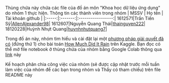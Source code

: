 Thùng chứa này chứa các file của đồ án môn "Khoa học dữ liệu ứng dụng" do nhóm 1 thực hiện. 
Thông tin các thành viên trong nhóm 
| MSSV  | Họ tên  | Tài khoản github  |
|:-----:|:-------:|:-----------------:|
1612571|Trần Tiến Sỹ|[AllenAlexander98](https://github.com/AllenAlexander98)|
1612607|Nguyễn Quang Thái|[thainguyen222](https://github.com/thainguyen222)|
18120228|Huỳnh Nhựt Quang|[huynhnhutquang7](https://github.com/huynhnhutquang7)|

Trong đồ án này, nhóm tìm hiểu và cài đặt lại một [phương pháp giải quyết đã có](https://www.kaggle.com/code/andkul/deep-lstm-to-predict-rainfall) (đứng thứ 1) cho bài toán [How Much Did It Rain](https://www.kaggle.com/c/how-much-did-it-rain-ii) trên Kaggle. 
Bạn đọc có thể mở file notebook ở thùng chứa của nhóm bằng Google Colab thông qua [link](https://github.com/thainguyen222/KHDLUD_NHOM1/blob/main/Report_KHDLUD_NHOM1.ipynb) này 

Kế hoạch phân chia công việc của nhóm (sẽ được cập nhật trước mỗi tuần làm việc của nhóm để các bạn trong nhóm và Thầy có tham chiếu) trên file README này 


